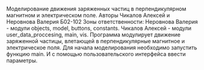 Моделирование движения заряженных частиц в перпендикулярном магнитном и электрическом поле.
Авторы Чикалов Алексей и Неровнова Валерия Б02-102
Зоны ответственности:
Неровнова Валерия - модули objects, model, buttons, constants.
Чикалов Алексей - модули user_data_proccesing, main, vis.
Программа модулирует движение заряженной частицы, влетающей в перпендикулярные магнитное и электрическое поля.
Для начала моделирования необходимо запустить функцию main. И с помощью пользовательского интерфейса ввести параметры.
